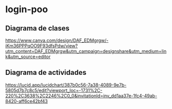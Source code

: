 # login-poo

## Diagrama de clases
https://www.canva.com/design/DAF_EDMgrgw/-iKm36PPPqOO9F93dfsPdw/view?utm_content=DAF_EDMgrgw&utm_campaign=designshare&utm_medium=link&utm_source=editor
## Diagrama de actividades
https://lucid.app/lucidchart/387b0c56-7a38-4089-9e7b-5805d7b7c8c5/edit?viewport_loc=-1731%2C-220%2C3638%2C2246%2C0_0&invitationId=inv_dd1aa37e-1fc4-49ab-8420-aff6ce42bf43

